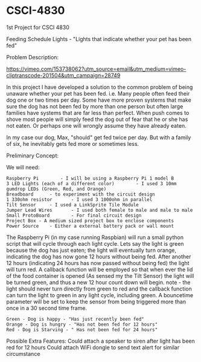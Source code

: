 # CSCI-4830
1st Project for CSCI 4830

Feeding Schedule Lights - "Lights that indicate whether your pet has been fed"

Problem Description:

https://vimeo.com/153738062?utm_source=email&utm_medium=vimeo-cliptranscode-201504&utm_campaign=28749

In this project I have developed a solution to the common problem of being unaware whether your pet has been fed.
i.e. Many people often feed their dog one or two times per day. Some have more proven systems that make sure the dog has not been fed by more than one person but often large families have systems that are far less than perfect. When push comes to shove most people will simply feed the dog out of fear that he or she has not eaten. Or perhaps one will wrongly assume they have already eaten.

In my case our dog, Max, "should" get fed twice per day. But with a family of six, he inevitably gets fed more or sometimes less. 

Preliminary Concept:

   We will need:

    Raspberry Pi		- I will be using a Raspberry Pi 1 model B 
    3 LED Lights (each of a different color)		- I used 3 10mm gumdrop LEDs (Green, Red, and Orange) 
    Breadboard		- to experiment with the circuit design
    1 330ohm resistor		- I used 3 1000ohm in parallel 
    Tilt Sensor		- I used a LinkSprite Tile Module 
    Jumper Lead Wires		- I used both female to male and male to male 
    Small ProtoBoard		- For final circuit design 
    Project Box	- A medium sized project box to enclose components 
    Power Source	- Either a external battery pack or wall mount 
   
   The Raspberry Pi (in my case running Raspbian) will run a small python script that will cycle through each light cycle. Lets say the light is green because the dog 
   has just eaten; the light will eventually turn orange, indicating the dog has now gone 12 hours without being fed. After another 12 hours (indicating 24 hours has 
   now passed without being fed) the light will turn red. A callback function will be employed so that when ever the lid of the food container is opened (As sensed my
   the Tilt Sensor) the light will be turned green, and thus a new 12 hour count down will begin. note - the light should never turn directly from green to red and the 
   callback function can turn the light to green in any light cycle, including green. A bouncetime parameter will be set to keep the sensor from being triggered more than
   once in a 30 second time frame.
  
    Green - Dog is happy - "Has just recently been fed"
    Orange - Dog is hungry - "Has not been fed for 12 hours"
    Red - Dog is Starving - " Has not been fed for 24 hours"

Possible Extra Features:
    Could attach a speaker to siren after light has been red for 12 hours
    Could attach WiFi dongle to send text alert for similar circumstance
   